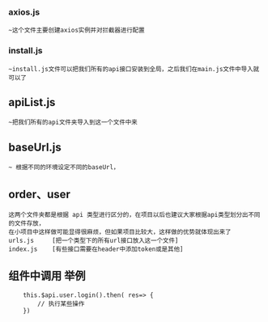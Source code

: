 
### axios.js
    ~这个文件主要创建axios实例并对拦截器进行配置
    
### install.js
    ~install.js文件可以把我们所有的api接口安装到全局，之后我们在main.js文件中导入就可以了
    
##  apiList.js
    ~把我们所有的api文件夹导入到这一个文件中来
    
##  baseUrl.js
    ~ 根据不同的环境设定不同的baseUrl，
    
## order、user
    这两个文件夹都是根据 api 类型进行区分的，在项目以后也建议大家根据api类型划分出不同的文件存放，
    在小项目中这样做可能显得很麻烦，但如果项目比较大，这样做的优势就体现出来了
    urls.js     [把一个类型下的所有url接口放入这一个文件]
    index.js    [有些接口需要在header中添加token或是其他]
    
## 组件中调用 举例
```
    this.$api.user.login().then( res=> {
        // 执行某些操作      
    }) 
```
